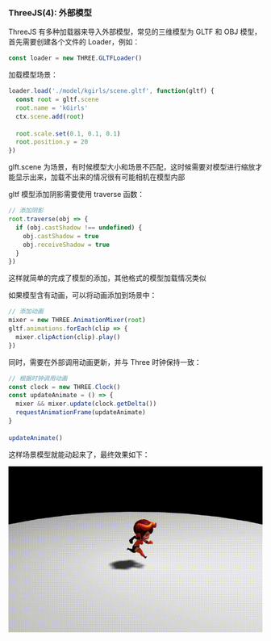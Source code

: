 ### ThreeJS(4): 外部模型

ThreeJS 有多种加载器来导入外部模型，常见的三维模型为 GLTF 和 OBJ 模型，首先需要创建各个文件的 Loader，例如：

```js
const loader = new THREE.GLTFLoader()
```

加载模型场景：

```js
loader.load('./model/kgirls/scene.gltf', function(gltf) {
  const root = gltf.scene
  root.name = 'kGirls'
  ctx.scene.add(root)

  root.scale.set(0.1, 0.1, 0.1)
  root.position.y = 20
})
```

glft.scene 为场景，有时候模型大小和场景不匹配，这时候需要对模型进行缩放才能显示出来，加载不出来的情况很有可能相机在模型内部

gltf 模型添加阴影需要使用 traverse 函数：

```js
// 添加阴影
root.traverse(obj => {
  if (obj.castShadow !== undefined) {
    obj.castShadow = true
    obj.receiveShadow = true
  }
})
```

这样就简单的完成了模型的添加，其他格式的模型加载情况类似

如果模型含有动画，可以将动画添加到场景中：

```js
// 添加动画
mixer = new THREE.AnimationMixer(root)
gltf.animations.forEach(clip => {
  mixer.clipAction(clip).play()
})
```

同时，需要在外部调用动画更新，并与 Three 时钟保持一致：

```js
// 根据时钟调用动画
const clock = new THREE.Clock()
const updateAnimate = () => {
  mixer && mixer.update(clock.getDelta())
  requestAnimationFrame(updateAnimate)
}

updateAnimate()
```

这样场景模型就能动起来了，最终效果如下：

<img src='./result.gif'>
